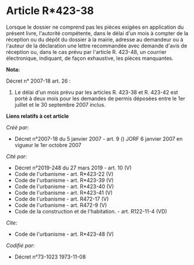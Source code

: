 # Article R*423-38

Lorsque le dossier ne comprend pas les pièces exigées en application du présent livre, l'autorité compétente, dans le délai
d'un mois à compter de la réception ou du dépôt du dossier à la mairie, adresse au demandeur ou à l'auteur de la déclaration
une lettre recommandée avec demande d'avis de réception ou, dans le cas prévu par l'article R. 423-48, un courrier
électronique, indiquant, de façon exhaustive, les pièces manquantes.

**Nota:**

Décret n° 2007-18 art. 26 : 

1. Le délai d'un mois prévu par les articles R. 423-38 et R. 423-42 est porté à deux mois pour les demandes de permis
déposées entre le 1er juillet et le 30 septembre 2007 inclus.

**Liens relatifs à cet article**

_Créé par_:

  - Décret n°2007-18 du 5 janvier 2007 - art. 9 () JORF 6 janvier 2007 en vigueur le 1er octobre 2007

_Cité par_:

  - Décret n°2019-248 du 27 mars 2019 - art. 10 (V)
  - Code de l'urbanisme - art. R*423-22 (V)
  - Code de l'urbanisme - art. R*423-39 (V)
  - Code de l'urbanisme - art. R*423-40 (V)
  - Code de l'urbanisme - art. R*423-41 (V)
  - Code de l'urbanisme - art. R472-17 (V)
  - Code de l'urbanisme - art. R472-9 (V)
  - Code de la construction et de l'habitation. - art. R122-11-4 (VD)

_Cite_:

  - Code de l'urbanisme - art. R*423-48 (V)

_Codifié par_:

  - Décret n°73-1023 1973-11-08
